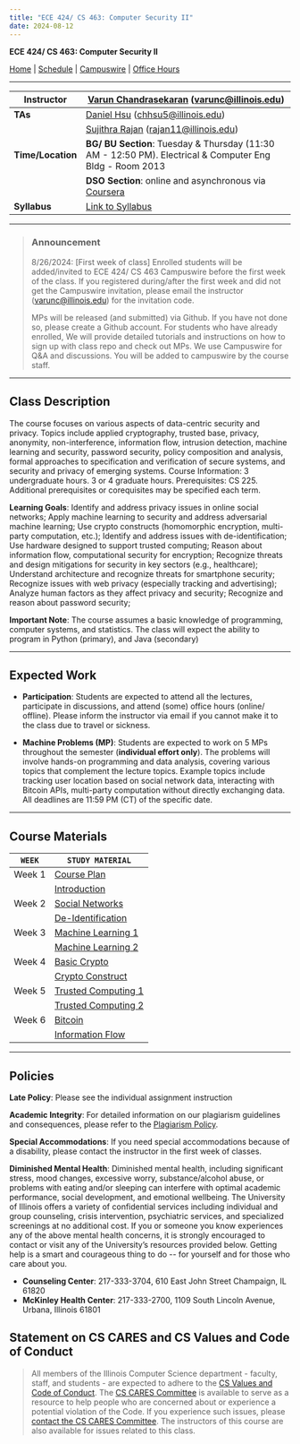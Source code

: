 ```yaml
---
title: "ECE 424/ CS 463: Computer Security II"
date: 2024-08-12
---
```


**ECE 424/ CS 463: Computer Security II**

[Home](https://chandrasekaran-group.github.io/courses/cs463/home/) | [Schedule](https://docs.google.com/spreadsheets/d/1vZjNOavlNVm4SYVojeyjdG95d6RR3UM05vfyLDijM1g/edit?gid=0#gid=0) | [Campuswire](https://campuswire.com/c/G1CB36E2B/feed) | [Office Hours](https://docs.google.com/document/d/1qPs9BzPCRoYvpPa_z3UP5YmAngo9N2YxW6oRSm7xl74/edit?usp=sharing)

---

| **Instructor**        | [Varun Chandrasekaran](https://chandrasekaran-group.github.io/) (varunc@illinois.edu)      |
|-----------------------|-------------------------------------------------------------------------------------------|
| **TAs**                | [Daniel Hsu](mailto:chhsu5@illinois.edu) (chhsu5@illinois.edu)                             |
|                       | [Sujithra Rajan](mailto:rajan11@illinois.edu) (rajan11@illinois.edu)                       |
| **Time/Location**     | **BG/ BU Section**: Tuesday & Thursday (11:30 AM - 12:50 PM). Electrical & Computer Eng Bldg -  Room 2013 |
|                       | **DSO Section**: online and asynchronous via [Coursera](https://www.coursera.org/)         |
| **Syllabus**          | [Link to Syllabus](https://www.dropbox.com/scl/fi/bdipz4hmcdiuplsn3zg6s/syllabus_424.pdf?rlkey=j9i8l1ffgtx60b2e0hpch8pt1&dl=0) |

---
> ### Announcement
>
> 8/26/2024: [First week of class] Enrolled students will be added/invited to ECE 424/ CS 463 Campuswire before the first week of the class. If you registered during/after the first week and did not get the Campuswire invitation, please email the
instructor (varunc@illinois.edu) for the invitation code.
>
> MPs will be released (and submitted) via Github. If you have not done so, please create a Github account. For students who have already enrolled, We will provide detailed tutorials and instructions on how to sign up with class repo and check out MPs. We use Campuswire for Q&A and discussions. You will be added to campuswire by the course staff.
---

## Class Description

The course focuses on various aspects of data-centric security and privacy. Topics include applied cryptography, trusted base, privacy, anonymity, non-interference, information flow, intrusion detection, machine learning and security, password security, policy composition and analysis, formal approaches to specification and verification of secure systems, and security and privacy of emerging systems. Course Information: 3 undergraduate hours. 3 or 4 graduate hours. Prerequisites: CS 225. Additional prerequisites or corequisites may be specified each term.

**Learning Goals**: Identify and address privacy issues in online social networks; Apply machine learning to security and address adversarial machine learning; Use crypto constructs (homomorphic encryption, multi-party computation, etc.); Identify and address issues with de-identification; Use hardware designed to support trusted computing; Reason about information flow, computational security for encryption; Recognize threats and design mitigations for security in key sectors (e.g., healthcare); Understand architecture and recognize threats for smartphone security; Recognize issues with web privacy (especially tracking and advertising); Analyze human factors as they affect privacy and security; Recognize and reason about password security;

**Important Note**: The course assumes a basic knowledge of programming, computer systems, and statistics. The class will expect the ability to program in Python (primary), and Java (secondary)

---

## Expected Work

- **Participation**: Students are expected to attend all the lectures, participate in discussions, and attend (some) office hours (online/ offline). Please inform the instructor via email if you
  cannot make it to the class due to travel or sickness.

- **Machine Problems (MP)**: Students are expected to work on 5 MPs throughout the semester (**individual effort only**). The problems will involve hands-on programming and data analysis, covering various topics that complement the lecture topics. Example topics include tracking user location based on social network data, interacting with Bitcoin APIs, multi-party computation without directly exchanging data. All deadlines are 11:59 PM (CT) of the specific date.

---
## Course Materials

| `WEEK`      | `STUDY MATERIAL` |
| ----------- | ----------- |
| Week 1      | [Course Plan](https://raw.githubusercontent.com/chandrasekaran-group/chandrasekaran-group.github.io/main/content/courses/cs463/home/463.0-Course-Plan.pdf)       |
| |[Introduction](https://raw.githubusercontent.com/chandrasekaran-group/chandrasekaran-group.github.io/main/content/courses/cs463/home/463.1-Introduction.pdf)
| Week 2      | [Social Networks](https://raw.githubusercontent.com/chandrasekaran-group/chandrasekaran-group.github.io/main/content/courses/cs463/home/463.2-Social-Net.pdf)       |
| |[De-Identification](https://raw.githubusercontent.com/chandrasekaran-group/chandrasekaran-group.github.io/main/content/courses/cs463/home/463.3-De-Identification.pdf)
| Week 3      | [Machine Learning 1](https://raw.githubusercontent.com/chandrasekaran-group/chandrasekaran-group.github.io/main/content/courses/cs463/home/463.4.1-Machine-Learning-Security.pdf)       |
| |[Machine Learning 2](https://raw.githubusercontent.com/chandrasekaran-group/chandrasekaran-group.github.io/main/content/courses/cs463/home/463.4.2-Adversarial-ML.pdf)
| Week 4      | [Basic Crypto](https://raw.githubusercontent.com/chandrasekaran-group/chandrasekaran-group.github.io/main/content/courses/cs463/home/463.5-Basic-Crypto.pdf)       |
| |[Crypto Construct](https://raw.githubusercontent.com/chandrasekaran-group/chandrasekaran-group.github.io/main/content/courses/cs463/home/463.6-Crypto-Construct.pdf)
| Week 5      | [Trusted Computing 1](https://raw.githubusercontent.com/chandrasekaran-group/chandrasekaran-group.github.io/main/content/courses/cs463/home/463.7.1-Trusted-Computing.pdf)       |
| |[Trusted Computing 2](https://raw.githubusercontent.com/chandrasekaran-group/chandrasekaran-group.github.io/main/content/courses/cs463/home/463.7.2-Trusted-Computing-Cont.pdf)
| Week 6      | [Bitcoin](https://raw.githubusercontent.com/chandrasekaran-group/chandrasekaran-group.github.io/main/content/courses/cs463/home/463.8-Bitcoin.pdf)       |
| |[Information Flow](https://raw.githubusercontent.com/chandrasekaran-group/chandrasekaran-group.github.io/main/content/courses/cs463/home/463.9-Information-Flow.pdf)

---
## Policies

**Late Policy**: 
Please see the individual assignment instruction

**Academic Integrity**: For detailed information on our plagiarism guidelines and consequences, please refer to the [Plagiarism Policy](https://docs.google.com/document/d/1qg0kd-ic0N7prOmLRDCllnzYnnVbnapN_1FeapZAB3s/edit#heading=h.1pkv3m2q9bd8).

**Special Accommodations**: 
If you need special accommodations because of a disability, please contact the instructor in the first week of classes.

**Diminished Mental Health**:
Diminished mental health, including significant stress, mood changes, excessive worry, substance/alcohol abuse, or
problems with eating and/or sleeping can interfere with optimal academic performance, social development, and emotional
wellbeing. The University of Illinois offers a variety of confidential services including individual and group
counseling, crisis intervention, psychiatric services, and specialized screenings at no additional cost. If you or
someone you know experiences any of the above mental health concerns, it is strongly encouraged to contact or visit any
of the University’s resources provided below. Getting help is a smart and courageous thing to do -- for yourself and for
those who care about you.

- **Counseling Center**: 217-333-3704, 610 East John Street Champaign, IL 61820
- **McKinley Health Center**: 217-333-2700, 1109 South Lincoln Avenue, Urbana, Illinois 61801


## Statement on CS CARES and CS Values and Code of Conduct

> All members of the Illinois Computer Science department - faculty, staff, and students - are expected to adhere to the [CS Values and Code of Conduct](https://siebelschool.illinois.edu/about/values). The [CS CARES Committee](https://cs.illinois.edu/about/cs-cares/) is available to serve as a resource to help people who are concerned about or experience a potential violation of the Code. If you experience such issues, please [contact the CS CARES Committee](https://cs.illinois.edu/about/cs-cares/contact). The instructors of this course are also available for issues related to this class. 